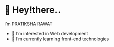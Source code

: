 #  👋 Hey!there..
I’m PRATIKSHA RAWAT
- 👀 I’m interested in Web development
- 🌱 I’m currently learning front-end technologies
  

<!---
rpratiksha031/rpratiksha031 is a ✨ special ✨ repository because its `README.md` (this file) appears on your GitHub profile.
You can click the Preview link to take a look at your changes.
--->
